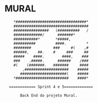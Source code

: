 # MURAL
        *################################*                                                
        ##################################                                       
        ################   (##########   /                                  
        #############/      #######*                                          
        ###########*       *#####,                                               
        ##########         ####.         *                                        
        ########          ###     #(    ,#        
        ######,    ##.    #     ###     ##
        #####    ####.        ####,    ###        
        ###    .#####.      ######    /###   
        #(    (#######.   #######     ####      
            ,####################    #####     
           #####################(    #####                                  
        *########################    ####*                                              

      ============ Sprint 4 e 5=============

           Back End do projeto Mural.
